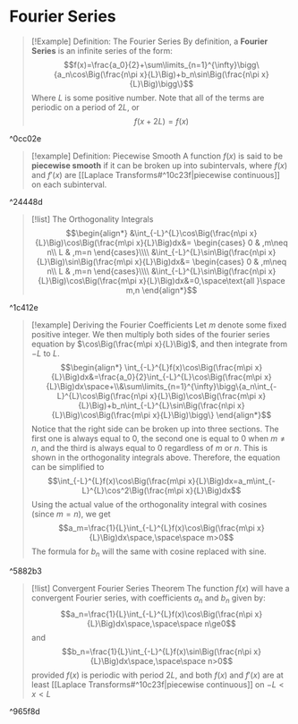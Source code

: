 # Fourier Series
>[!Example] Definition: The Fourier Series
>By definition, a **Fourier Series** is an infinite series of the form:$$f(x)=\frac{a_0}{2}+\sum\limits_{n=1}^{\infty}\bigg\{a_n\cos\Big(\frac{n\pi x}{L}\Big)+b_n\sin\Big(\frac{n\pi x}{L}\Big)\bigg\}$$
>Where $L$ is some positive number.
>Note that all of the terms are periodic on a period of $2L$, or $$f(x+2L)=f(x)$$

^0cc02e

>[!example] Definition: Piecewise Smooth
>A function $f(x)$ is said to be **piecewise smooth** if it can be broken up into subintervals, where $f(x)$ and $f'(x)$ are [[Laplace Transforms#^10c23f|piecewise continuous]] on each subinterval.

^24448d

>[!list] The Orthogonality Integrals
>$$\begin{align*}
&\int_{-L}^{L}\cos\Big(\frac{n\pi x}{L}\Big)\cos\Big(\frac{m\pi x}{L}\Big)dx&=
\begin{cases}
 0 & ,m\neq n\\
 L & ,m=n
\end{cases}\\\\
&\int_{-L}^{L}\sin\Big(\frac{n\pi x}{L}\Big)\sin\Big(\frac{m\pi x}{L}\Big)dx&=
\begin{cases}
 0 & ,m\neq n\\
 L & ,m=n
\end{cases}\\\\
&\int_{-L}^{L}\sin\Big(\frac{n\pi x}{L}\Big)\cos\Big(\frac{m\pi x}{L}\Big)dx&=0,\space\text{all }\space m,n
\end{align*}$$

^1c412e

>[!example] Deriving the Fourier Coefficients
>Let $m$ denote some fixed positive integer. We then multiply both sides of the fourier series equation by $\cos\Big(\frac{m\pi x}{L}\Big)$, and then integrate from $-L$ to $L$.
>$$\begin{align*}
\int_{-L}^{L}f(x)\cos\Big(\frac{m\pi x}{L}\Big)dx&=\frac{a_0}{2}\int_{-L}^{L}\cos\Big(\frac{m\pi x}{L}\Big)dx\space+\\&\sum\limits_{n=1}^{\infty}\bigg\{a_n\int_{-L}^{L}\cos\Big(\frac{n\pi x}{L}\Big)\cos\Big(\frac{m\pi x}{L}\Big)+b_n\int_{-L}^{L}\sin\Big(\frac{n\pi x}{L}\Big)\cos\Big(\frac{m\pi x}{L}\Big)\bigg\}
\end{align*}$$
>Notice that the right side can be broken up into three sections. The first one is always equal to $0$, the second one is equal to $0$ when $m\neq n$, and the third is always equal to $0$ regardless of $m$ or $n$. This is shown in the orthogonality integrals above.
>Therefore, the equation can be simplified to$$\int_{-L}^{L}f(x)\cos\Big(\frac{m\pi x}{L}\Big)dx=a_m\int_{-L}^{L}\cos^2\Big(\frac{m\pi x}{L}\Big)dx$$
>Using the actual value of the orthogonality integral with cosines (since $m=n$), we get$$a_m=\frac{1}{L}\int_{-L}^{L}f(x)\cos\Big(\frac{m\pi x}{L}\Big)dx\space,\space\space m>0$$
>The formula for $b_n$ will the same with cosine replaced with sine.

^5882b3


>[!list] Convergent Fourier Series Theorem
>The function $f(x)$ will have a convergent Fourier series, with coefficients $a_n$ and $b_n$ given by:$$a_n=\frac{1}{L}\int_{-L}^{L}f(x)\cos\Big(\frac{n\pi x}{L}\Big)dx\space,\space\space n\ge0$$
>and$$b_n=\frac{1}{L}\int_{-L}^{L}f(x)\sin\Big(\frac{n\pi x}{L}\Big)dx\space,\space\space n>0$$
>provided $f(x)$ is periodic with period $2L$, and both $f(x)$ and $f'(x)$ are at least [[Laplace Transforms#^10c23f|piecewise continuous]] on $-L<x<L$

^965f8d
